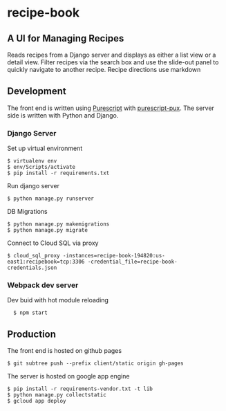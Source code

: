 # recipe-book

## A UI for Managing Recipes
Reads recipes from a Django server and displays as either a list view or a detail view.  Filter recipes via the search box and use the slide-out panel to quickly navigate to another recipe.  Recipe directions use markdown

## Development
The front end is written using [Purescript](http://www.purescript.org/) with [purescript-pux](http://purescript-pux.org/).  The server side is written with Python and Django.

### Django Server
Set up virtual environment

    $ virtualenv env
    $ env/Scripts/activate
    $ pip install -r requirements.txt

Run django server

    $ python manage.py runserver

DB Migrations

    $ python manage.py makemigrations
    $ python manage.py migrate

Connect to Cloud SQL via proxy

    $ cloud_sql_proxy -instances=recipe-book-194820:us-east1:recipebook=tcp:3306 -credential_file=recipe-book-credentials.json

### Webpack dev server
Dev buid with hot module reloading

      $ npm start

## Production
The front end is hosted on github pages

    $ git subtree push --prefix client/static origin gh-pages

The server is hosted on google app engine

    $ pip install -r requirements-vendor.txt -t lib
    $ python manage.py collectstatic
    $ gcloud app deploy
